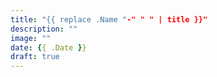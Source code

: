 ```yaml
---
title: "{{ replace .Name "-" " " | title }}"
description: ""
image: ""
date: {{ .Date }}
draft: true
---
```

